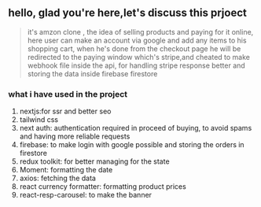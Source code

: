 ## hello, glad you're here,let's discuss this prjoect
> it's amzon clone , the idea of selling products and paying for it online, here user can make an account via google and add any items to his shopping cart, when he's done from the checkout page he will be redirected to the paying window which's stripe,and cheated to make webhook file inside the api, for handling stripe response better and storing the data inside firebase firestore
### what i have used in the project
1. nextjs:for ssr and better seo
2. tailwind css
3. next auth: authentication required in proceed of buying, to avoid spams and having more reliable requests
4. firebase: to make login with google possible and storing the orders in firestore 
5. redux toolkit: for better managing for the state 
6. Moment: formatting the date
7.  axios: fetching the data
8. react currency formatter: formatting product prices
9. react-resp-carousel: to make the banner 

